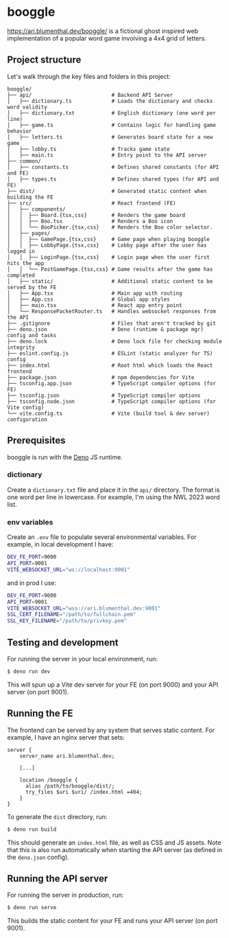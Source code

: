 # booggle

https://ari.blumenthal.dev/booggle/ is a fictional ghost inspired web
implementation of a popular word game involving a 4x4 grid of letters.

## Project structure

Let's walk through the key files and folders in this project:

```
booggle/
├── api/                          # Backend API Server
│   ├── dictionary.ts             # Loads the dictionary and checks word validity
│   ├── dictionary.txt            # English dictionary (one word per line)
│   ├── game.ts                   # Contains logic for handling game behavior
│   ├── letters.ts                # Generates board state for a new game
│   ├── lobby.ts                  # Tracks game state
│   ├── main.ts                   # Entry point to the API server
├── common/
│   ├── constants.ts              # Defines shared constants (for API and FE)
│   ├── types.ts                  # Defines shared types (for API and FE)
├── dist/                         # Generated static content when building the FE 
├── src/                          # React frontend (FE)
│   ├── components/
│   │  ├── Board.{tsx,css}        # Renders the game board
│   │  ├── Boo.tsx                # Renders a Boo icon
│   │  └── BooPicker.{tsx,css}    # Renders the Boo color selector.
│   ├── pages/
│   │  ├── GamePage.{tsx,css}     # Game page when playing booggle
│   │  ├── LobbyPage.{tsx,css}    # Lobby page after the user has logged in
│   │  ├── LoginPage.{tsx,css}    # Login page when the user first hits the app
│   │  └── PostGamePage.{tsx,css} # Game results after the game has completed
│   ├── static/                   # Additional static content to be served by the FE
│   ├── App.tsx                   # Main app with routing
│   ├── App.css                   # Global app styles
│   ├── main.tsx                  # React app entry point
│   └── ResponsePacketRouter.ts   # Handles websocket responses from the API 
├── .gitignore                    # Files that aren't tracked by git
├── deno.json                     # Deno (runtime & package mgr) config and tasks
├── deno.lock                     # Deno lock file for checking module integrity
├── eslint.config.js              # ESLint (static analyzer for TS) config
├── index.html                    # Root html which loads the React frontend
├── package.json                  # npm dependencies for Vite
├── tsconfig.app.json             # TypeScript compiler options (for FE)
├── tsconfig.json                 # TypeScript compiler options
├── tsconfig.node.json            # TypeScript compiler options (for Vite config)
└── vite.config.ts                # Vite (build tool & dev server) configuration
```

## Prerequisites

booggle is run with the [Deno](https://docs.deno.com) JS runtime.

### dictionary

Create a `dictionary.txt` file and place it in the `api/` directory. The format
is one word per line in lowercase. For example, I'm using the NWL 2023 word
list.

### env variables

Create an `.env` file to populate several environmental variables. For example,
in local development I have:

```sh
DEV_FE_PORT=9000
API_PORT=9001
VITE_WEBSOCKET_URL="ws://localhost:9001"
```

and in prod I use:

```sh
DEV_FE_PORT=9000
API_PORT=9001
VITE_WEBSOCKET_URL="wss://ari.blumenthal.dev:9001"
SSL_CERT_FILENAME="/path/to/fullchain.pem"
SSL_KEY_FILENAME="/path/to/privkey.pem"
```

## Testing and development

For running the server in your local environment, run:

```sh
$ deno run dev
```

This will spun up a Vite dev server for your FE (on port 9000) and your API server (on port 9001).

## Running the FE

The frontend can be served by any system that serves static content. For example, I 
have an nginx server that sets:

```
server {
    server_name ari.blumenthal.dev;

    [...]

    location /booggle {
      alias /path/to/booggle/dist/;
      try_files $uri $uri/ /index.html =404;
    }
}
```

To generate the `dist` directory, run:

```sh
$ deno run build
```

This should generate an `index.html` file, as well as CSS and JS assets. Note
that this is also run automatically when starting the API server (as defined in
the `deno.json` config).

## Running the API server

For running the server in production, run:

```sh
$ deno run serve
```

This builds the static content for your FE and runs your API server (on port 9001).